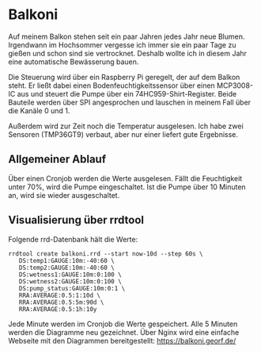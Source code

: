 # Balkoni

Auf meinem Balkon stehen seit ein paar Jahren jedes Jahr neue Blumen. Irgendwann im Hochsommer vergesse ich immer sie ein paar Tage zu gießen und schon sind sie vertrocknet. Deshalb wollte ich in diesem Jahr eine automatische Bewässerung bauen.

Die Steuerung wird über ein Raspberry Pi geregelt, der auf dem Balkon steht. Er ließt dabei einen Bodenfeuchtigkeitssensor über einen MCP3008-IC aus und steuert die Pumpe über ein 74HC959-Shirt-Register. Beide Bauteile werden über SPI angesprochen und lauschen in meinem Fall über die Kanäle 0 und 1.

Außerdem wird zur Zeit noch die Temperatur ausgelesen. Ich habe zwei Sensoren (TMP36GT9) verbaut, aber nur einer liefert gute Ergebnisse.

## Allgemeiner Ablauf

Über einen Cronjob werden die Werte ausgelesen. Fällt die Feuchtigkeit unter 70%, wird die Pumpe eingeschaltet. Ist die Pumpe über 10 Minuten an, wird sie wieder ausgeschaltet.

## Visualisierung über rrdtool

Folgende rrd-Datenbank hält die Werte:

```
rrdtool create balkoni.rrd --start now-10d --step 60s \
   DS:temp1:GAUGE:10m:-40:60 \
   DS:temp2:GAUGE:10m:-40:60 \
   DS:wetness1:GAUGE:10m:0:100 \
   DS:wetness2:GAUGE:10m:0:100 \
   DS:pump_status:GAUGE:10m:0:1 \
   RRA:AVERAGE:0.5:1:10d \
   RRA:AVERAGE:0.5:5m:90d \
   RRA:AVERAGE:0.5:1h:10y
```

Jede Minute werden im Cronjob die Werte gespeichert. Alle 5 Minuten werden die Diagramme neu gezeichnet. Über Nginx wird eine einfache Webseite mit den Diagrammen bereitgestellt: https://balkoni.georf.de/
